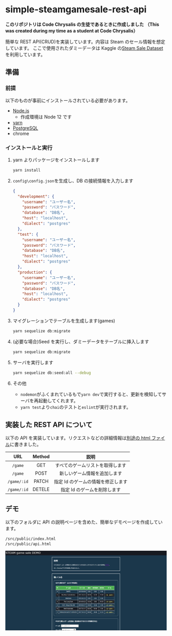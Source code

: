 # simple-steamgamesale-rest-api

**このリポジトリは Code Chrysalis の生徒であるときに作成しました**
**（This was created during my time as a student at Code Chrysalis）**

簡単な REST API(CRUD)を実装しています。内容は Steam のセール情報を想定しています。
ここで使用されたダミーデータは Kaggle の[Steam Sale Dataset](https://www.kaggle.com/xybervenom/steam-sale)を利用しています。

## 準備

### 前提

以下のものが事前にインストールされている必要があります。

- [Node.js](https://nodejs.org/en/)
  - 作成環境は Node 12 です
- [yarn](https://classic.yarnpkg.com/en/)
- [PostgreSQL](https://www.postgresql.org/)
- chrome

### インストールと実行

1. yarn よりパッケージをインストールします

   ```bash
   yarn install
   ```

2. `config\config.json`を生成し、DB の接続情報を入力します

   ```json
   {
     "development": {
       "username": "ユーザー名",
       "password": "パスワード",
       "database": "DB名",
       "host": "localhost",
       "dialect": "postgres"
     },
     "test": {
       "username": "ユーザー名",
       "password": "パスワード",
       "database": "DB名",
       "host": "localhost",
       "dialect": "postgres"
     },
     "production": {
       "username": "ユーザー名",
       "password": "パスワード",
       "database": "DB名",
       "host": "localhost",
       "dialect": "postgres"
     }
   }
   ```

3. マイグレーションでテーブルを生成します(games)

   ```bash
   yarn sequelize db:migrate
   ```

4. (必要な場合)Seed を実行し、ダミーデータをテーブルに挿入します

   ```bash
   yarn sequelize db:migrate
   ```

5. サーバを実行します
   ```bash
   yarn sequelize db:seed:all --debug
   ```
6. その他
   - `nodemon`がふくまれているもで`yarn dev`で実行すると、更新を検知してサーバを再起動してくれます。
   - `yarn test`より`chai`のテストと`eslint`が実行されます。

## 実装した REST API について

以下の API を実装しています。リクエストなどの詳細情報は[別途の html ファイル](https://github.com/regent0ro/simple-steamgamesale-rest-api/blob/main/src/public/api.html)に書きました。

| URL | Method | 説明 |
|:---:|:---:|:---:|
|`/game` |GET |すべてのゲームリストを取得します |
|`/game` |POST|新しいゲーム情報を追加します |
|`/game/:id` |PATCH |指定 Id のゲームの情報を修正します |
|`/game/:id` |DETELE |指定 Id のゲームを削除します|

## デモ

以下のフォルダに API の説明ページを含めた、簡単なデモページを作成しています。

```text
/src/public/index.html
/src/public/api.html
```

![demo page](readme_demo.PNG)
